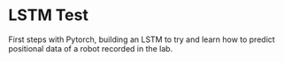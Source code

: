 # LSTM Test
First steps with Pytorch, building an LSTM to try and learn how to predict positional data of a robot recorded in the lab.
